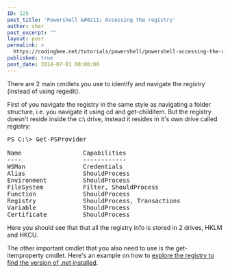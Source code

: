 ```yaml
---
ID: 125
post_title: 'Powershell &#8211; Accessing the registry'
author: sher
post_excerpt: ""
layout: post
permalink: >
  https://codingbee.net/tutorials/powershell/powershell-accessing-the-registry
published: true
post_date: 2014-07-01 00:00:00
---
```

There are 2 main cmdlets you use to identify and navigate the registry (instead of using regedit). 

First of you navigate the registry in the same style as navigating a folder structure, i.e. you navigate it using cd and get-childitem. But the registry doesn't reside inside the c:\ drive, instead it resides in it's own drive called registry:


<pre>
PS C:\> Get-PSProvider

Name                 Capabilities                                      Drives
----                 ------------                                      ------
WSMan                Credentials                                       {WSMan}
Alias                ShouldProcess                                     {Alias}
Environment          ShouldProcess                                     {Env}
FileSystem           Filter, ShouldProcess                             {C, E, A, D}
Function             ShouldProcess                                     {Function}
Registry             ShouldProcess, Transactions                       {HKLM, HKCU}
Variable             ShouldProcess                                     {Variable}
Certificate          ShouldProcess                                     {cert}
</pre>

Here you should see that that all the registry info is stored in 2 drives, HKLM and HKCU. 

The other important cmdlet that you also need to use is the get-itemproperty cmdlet. Here's an example on how to <a href="http://codingbee.net/tutorials/powershell/powershell-detect-version-net-installed/" title="PowerShell - Detect what version of .NET is installed">explore the registry to find the version of .net installed</a>.